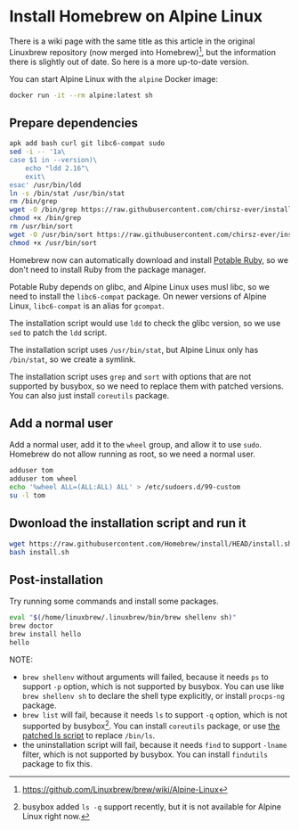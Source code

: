 # Install Homebrew on Alpine Linux

There is a wiki page with the same title as this article in the original Linuxbrew repository
(now merged into Homebrew)[^1], but the information there is slightly out of date. So here is a
more up-to-date version.

[^1]: <https://github.com/Linuxbrew/brew/wiki/Alpine-Linux>

You can start Alpine Linux with the `alpine` Docker image:

```sh
docker run -it --rm alpine:latest sh
```

## Prepare dependencies

```sh
apk add bash curl git libc6-compat sudo
sed -i -- '1a\
case $1 in --version)\
    echo "ldd 2.16"\
    exit\
esac' /usr/bin/ldd
ln -s /bin/stat /usr/bin/stat
rm /bin/grep
wget -O /bin/grep https://raw.githubusercontent.com/chirsz-ever/install-homebrew-on-alpine-linux/master/patched-grep.sh
chmod +x /bin/grep
rm /usr/bin/sort
wget -O /usr/bin/sort https://raw.githubusercontent.com/chirsz-ever/install-homebrew-on-alpine-linux/master/patched-sort.sh
chmod +x /usr/bin/sort
```

Homebrew now can automatically download and install [Potable Ruby](https://github.com/Homebrew/homebrew-portable-ruby),
so we don't need to install Ruby from the package manager.

Potable Ruby depends on glibc, and Alpine Linux uses musl libc, so we need to install the `libc6-compat` package. On
newer versions of Alpine Linux, `libc6-compat` is an alias for `gcompat`.

The installation script would use `ldd` to check the glibc version, so we use `sed` to patch the `ldd` script.

The installation script uses `/usr/bin/stat`, but Alpine Linux only has `/bin/stat`, so we create a symlink.

The installation script uses `grep` and `sort` with options that are not supported by busybox, so we need to replace
them with patched versions. You can also just install `coreutils` package.

## Add a normal user

Add a normal user, add it to the `wheel` group, and allow it to use `sudo`. Homebrew do not allow running as root, so we
need a normal user.

```sh
adduser tom
adduser tom wheel
echo '%wheel ALL=(ALL:ALL) ALL' > /etc/sudoers.d/99-custom
su -l tom
```

## Dwonload the installation script and run it

```sh
wget https://raw.githubusercontent.com/Homebrew/install/HEAD/install.sh
bash install.sh
```

## Post-installation

Try running some commands and install some packages.

```sh
eval "$(/home/linuxbrew/.linuxbrew/bin/brew shellenv sh)"
brew doctor
brew install hello
hello
```

NOTE:

- `brew shellenv` without arguments will failed, because it needs `ps` to support `-p` option, which is not supported
by busybox. You can use like `brew shellenv sh` to declare the shell type explicitly, or install `procps-ng` package.
- `brew list` will fail, because it needs `ls` to support `-q` option, which is not supported by busybox[^2]. You can
install `coreutils` package, or use [the patched ls script](./patched-ls.sh) to replace `/bin/ls`.
- the uninstallation script will fail, because it needs `find` to support `-lname` filter, which is not supported by
busybox. You can install `findutils` package to fix this.

[^2]: busybox added `ls -q` support recently, but it is not available for Alpine Linux right now.
